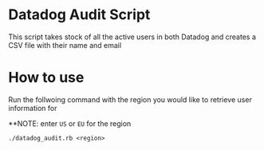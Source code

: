 # Datadog Audit Script
This script takes stock of all the active users in both Datadog and creates a CSV file with their name and email  


# How to use
Run the follwoing command with the region you would like to retrieve user information for

**NOTE: enter `US` or `EU` for the region

`./datadog_audit.rb <region>`
